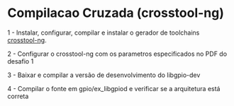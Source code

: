 # Compilacao Cruzada (crosstool-ng)

1 - Instalar, configurar, compilar e instalar o gerador de toolchains [crosstool-ng](https://crosstool-ng.github.io/).

2 - Configurar o crosstool-ng com os parametros especificados no PDF do desafio 1

3 - Baixar e compilar a versão de desenvolvimento do libgpio-dev

4 - Compilar o fonte em gpio/ex_libgpiod e verificar se a arquitetura está correta
